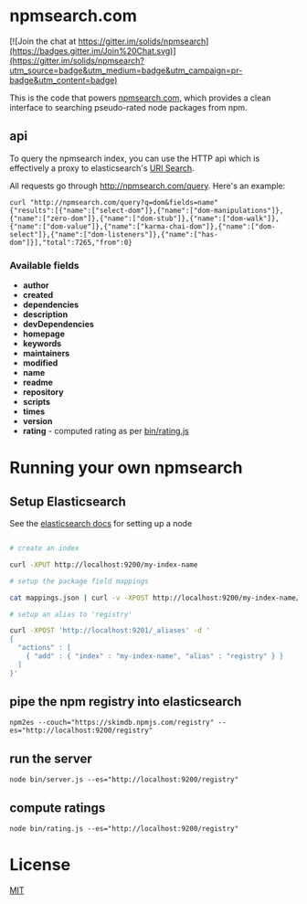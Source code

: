 # npmsearch.com

[![Join the chat at https://gitter.im/solids/npmsearch](https://badges.gitter.im/Join%20Chat.svg)](https://gitter.im/solids/npmsearch?utm_source=badge&utm_medium=badge&utm_campaign=pr-badge&utm_content=badge)

This is the code that powers [npmsearch.com](http://npmsearch.com), which provides a clean interface to searching pseudo-rated node packages from npm.

## api

To query the npmsearch index, you can use the HTTP api which is effectively a proxy to elasticsearch's [URI Search](https://www.elastic.co/guide/en/elasticsearch/reference/current/search-uri-request.html).

All requests go through http://npmsearch.com/query. Here's an example:

```
curl "http://npmsearch.com/query?q=dom&fields=name"
{"results":[{"name":["select-dom"]},{"name":["dom-manipulations"]},{"name":["zero-dom"]},{"name":["dom-stub"]},{"name":["dom-walk"]},{"name":["dom-value"]},{"name":["karma-chai-dom"]},{"name":["dom-select"]},{"name":["dom-listeners"]},{"name":["has-dom"]}],"total":7265,"from":0}
```

### Available fields

* __author__
* __created__
* __dependencies__
* __description__
* __devDependencies__
* __homepage__
* __keywords__
* __maintainers__
* __modified__
* __name__
* __readme__
* __repository__
* __scripts__
* __times__
* __version__
* __rating__ - computed rating as per [bin/rating.js](bin/rating.js)

# Running your own npmsearch

## Setup Elasticsearch

See the [elasticsearch docs](http://www.elasticsearch.org/guide/en/elasticsearch/reference/current/setup.html) for setting up a node

```bash

# create an index

curl -XPUT http://localhost:9200/my-index-name

# setup the package field mappings

cat mappings.json | curl -v -XPOST http://localhost:9200/my-index-name/package/_mapping -H "Content-type: application/json" -d @-

# setup an alias to 'registry'

curl -XPOST 'http://localhost:9201/_aliases' -d '
{
  "actions" : [
    { "add" : { "index" : "my-index-name", "alias" : "registry" } }
  ]
}'

```

## pipe the npm registry into elasticsearch

```
npm2es --couch="https://skimdb.npmjs.com/registry" --es="http://localhost:9200/registry"

```

## run the server

```
node bin/server.js --es="http://localhost:9200/registry"
```

## compute ratings

```
node bin/rating.js --es="http://localhost:9200/registry"
```

# License

[MIT](LICENSE.txt)
